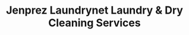 ---
title: "Jenprez Laundrynet Laundry & Dry Cleaning Services"
url: /angeles/jenprez-laundrynet-laundry-and-dry-cleaning-services/
shop: laundry
---